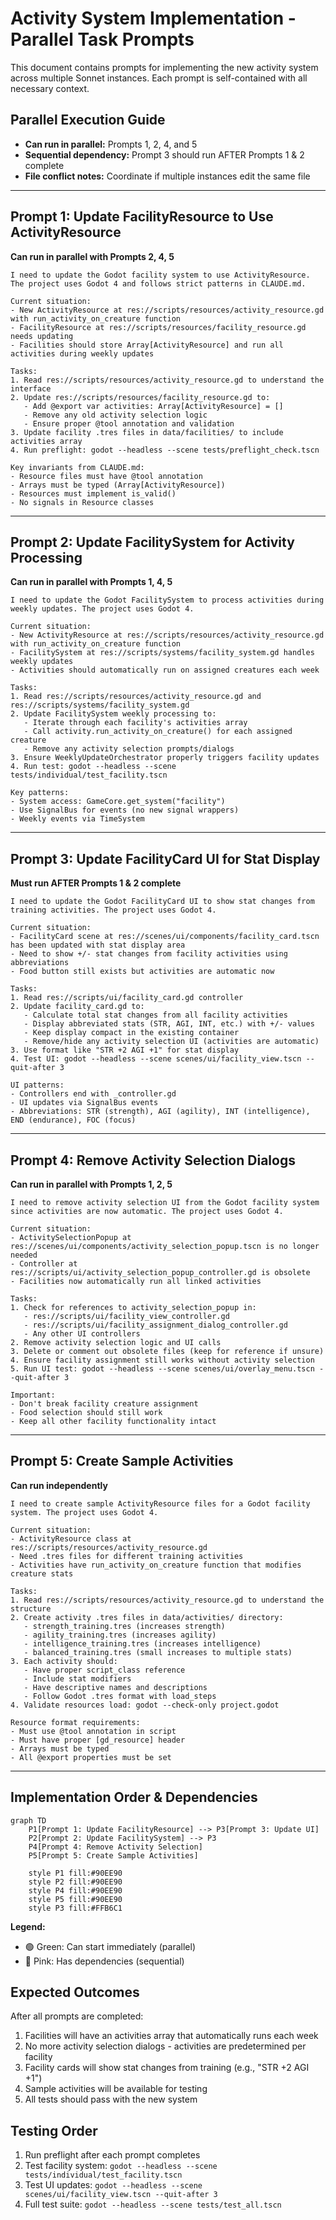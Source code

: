 # Activity System Implementation - Parallel Task Prompts

This document contains prompts for implementing the new activity system across multiple Sonnet instances.
Each prompt is self-contained with all necessary context.

## Parallel Execution Guide
- **Can run in parallel:** Prompts 1, 2, 4, and 5
- **Sequential dependency:** Prompt 3 should run AFTER Prompts 1 & 2 complete
- **File conflict notes:** Coordinate if multiple instances edit the same file

---

## Prompt 1: Update FacilityResource to Use ActivityResource
**Can run in parallel with Prompts 2, 4, 5**

```
I need to update the Godot facility system to use ActivityResource. The project uses Godot 4 and follows strict patterns in CLAUDE.md.

Current situation:
- New ActivityResource at res://scripts/resources/activity_resource.gd with run_activity_on_creature function
- FacilityResource at res://scripts/resources/facility_resource.gd needs updating
- Facilities should store Array[ActivityResource] and run all activities during weekly updates

Tasks:
1. Read res://scripts/resources/activity_resource.gd to understand the interface
2. Update res://scripts/resources/facility_resource.gd to:
   - Add @export var activities: Array[ActivityResource] = []
   - Remove any old activity selection logic
   - Ensure proper @tool annotation and validation
3. Update facility .tres files in data/facilities/ to include activities array
4. Run preflight: godot --headless --scene tests/preflight_check.tscn

Key invariants from CLAUDE.md:
- Resource files must have @tool annotation
- Arrays must be typed (Array[ActivityResource])
- Resources must implement is_valid()
- No signals in Resource classes
```

---

## Prompt 2: Update FacilitySystem for Activity Processing
**Can run in parallel with Prompts 1, 4, 5**

```
I need to update the Godot FacilitySystem to process activities during weekly updates. The project uses Godot 4.

Current situation:
- New ActivityResource at res://scripts/resources/activity_resource.gd with run_activity_on_creature function
- FacilitySystem at res://scripts/systems/facility_system.gd handles weekly updates
- Activities should automatically run on assigned creatures each week

Tasks:
1. Read res://scripts/resources/activity_resource.gd and res://scripts/systems/facility_system.gd
2. Update FacilitySystem weekly processing to:
   - Iterate through each facility's activities array
   - Call activity.run_activity_on_creature() for each assigned creature
   - Remove any activity selection prompts/dialogs
3. Ensure WeeklyUpdateOrchestrator properly triggers facility updates
4. Run test: godot --headless --scene tests/individual/test_facility.tscn

Key patterns:
- System access: GameCore.get_system("facility")
- Use SignalBus for events (no new signal wrappers)
- Weekly events via TimeSystem
```

---

## Prompt 3: Update FacilityCard UI for Stat Display
**Must run AFTER Prompts 1 & 2 complete**

```
I need to update the Godot FacilityCard UI to show stat changes from training activities. The project uses Godot 4.

Current situation:
- FacilityCard scene at res://scenes/ui/components/facility_card.tscn has been updated with stat display area
- Need to show +/- stat changes from facility activities using abbreviations
- Food button still exists but activities are automatic now

Tasks:
1. Read res://scripts/ui/facility_card.gd controller
2. Update facility_card.gd to:
   - Calculate total stat changes from all facility activities
   - Display abbreviated stats (STR, AGI, INT, etc.) with +/- values
   - Keep display compact in the existing container
   - Remove/hide any activity selection UI (activities are automatic)
3. Use format like "STR +2 AGI +1" for stat display
4. Test UI: godot --headless --scene scenes/ui/facility_view.tscn --quit-after 3

UI patterns:
- Controllers end with _controller.gd
- UI updates via SignalBus events
- Abbreviations: STR (strength), AGI (agility), INT (intelligence), END (endurance), FOC (focus)
```

---

## Prompt 4: Remove Activity Selection Dialogs
**Can run in parallel with Prompts 1, 2, 5**

```
I need to remove activity selection UI from the Godot facility system since activities are now automatic. The project uses Godot 4.

Current situation:
- ActivitySelectionPopup at res://scenes/ui/components/activity_selection_popup.tscn is no longer needed
- Controller at res://scripts/ui/activity_selection_popup_controller.gd is obsolete
- Facilities now automatically run all linked activities

Tasks:
1. Check for references to activity_selection_popup in:
   - res://scripts/ui/facility_view_controller.gd
   - res://scripts/ui/facility_assignment_dialog_controller.gd
   - Any other UI controllers
2. Remove activity selection logic and UI calls
3. Delete or comment out obsolete files (keep for reference if unsure)
4. Ensure facility assignment still works without activity selection
5. Run UI test: godot --headless --scene scenes/ui/overlay_menu.tscn --quit-after 3

Important:
- Don't break facility creature assignment
- Food selection should still work
- Keep all other facility functionality intact
```

---

## Prompt 5: Create Sample Activities
**Can run independently**

```
I need to create sample ActivityResource files for a Godot facility system. The project uses Godot 4.

Current situation:
- ActivityResource class at res://scripts/resources/activity_resource.gd
- Need .tres files for different training activities
- Activities have run_activity_on_creature function that modifies creature stats

Tasks:
1. Read res://scripts/resources/activity_resource.gd to understand the structure
2. Create activity .tres files in data/activities/ directory:
   - strength_training.tres (increases strength)
   - agility_training.tres (increases agility)
   - intelligence_training.tres (increases intelligence)
   - balanced_training.tres (small increases to multiple stats)
3. Each activity should:
   - Have proper script_class reference
   - Include stat modifiers
   - Have descriptive names and descriptions
   - Follow Godot .tres format with load_steps
4. Validate resources load: godot --check-only project.godot

Resource format requirements:
- Must use @tool annotation in script
- Must have proper [gd_resource] header
- Arrays must be typed
- All @export properties must be set
```

---

## Implementation Order & Dependencies

```mermaid
graph TD
    P1[Prompt 1: Update FacilityResource] --> P3[Prompt 3: Update UI]
    P2[Prompt 2: Update FacilitySystem] --> P3
    P4[Prompt 4: Remove Activity Selection]
    P5[Prompt 5: Create Sample Activities]

    style P1 fill:#90EE90
    style P2 fill:#90EE90
    style P4 fill:#90EE90
    style P5 fill:#90EE90
    style P3 fill:#FFB6C1
```

**Legend:**
- 🟢 Green: Can start immediately (parallel)
- 🔴 Pink: Has dependencies (sequential)

## Expected Outcomes

After all prompts are completed:
1. Facilities will have an activities array that automatically runs each week
2. No more activity selection dialogs - activities are predetermined per facility
3. Facility cards will show stat changes from training (e.g., "STR +2 AGI +1")
4. Sample activities will be available for testing
5. All tests should pass with the new system

## Testing Order

1. Run preflight after each prompt completes
2. Test facility system: `godot --headless --scene tests/individual/test_facility.tscn`
3. Test UI updates: `godot --headless --scene scenes/ui/facility_view.tscn --quit-after 3`
4. Full test suite: `godot --headless --scene tests/test_all.tscn`